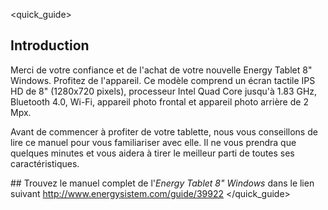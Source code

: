 <quick_guide>
## Introduction
Merci de votre confiance et de l'achat de votre nouvelle Energy Tablet 8" Windows. Profitez de l'appareil.
Ce modèle comprend un écran tactile IPS HD de 8" (1280x720 pixels), processeur Intel Quad Core jusqu'à 1.83 GHz, Bluetooth 4.0, Wi-Fi, appareil photo frontal et appareil photo arrière de 2 Mpx.

Avant de commencer à profiter de votre tablette, nous vous conseillons de lire ce manuel pour vous familiariser avec elle. Il ne vous prendra que quelques minutes et vous aidera à tirer le meilleur parti de toutes ses caractéristiques. 

##<unique> Trouvez le manuel complet de l'*Energy Tablet 8" Windows* dans le lien suivant  http://www.energysistem.com/guide/39922 </unique></quick_guide>

